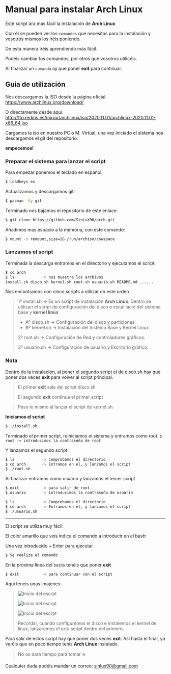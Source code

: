 # Manual para instalar Arch Linux

Este script ara más fácil la instalación de **Arch Linux**

Con él se pueden ver los `comandos` que necesitas para la instalación y vosotros mismos los iréis poniendo.

De esta manera iréis aprendiendo más fácil.

Podéis cambiar los comandos, por otros que vosotros utilicéis.

Al finalizar un `comando` ay que poner **exit** para continuar.

## Guía de utilización

Nos descargamos la ISO desde la página oficial https://www.archlinux.org/download/

O directamente desde aquí: http://ftp.rediris.es/mirror/archlinux/iso/2020.11.01/archlinux-2020.11.01-x86_64.iso

Cargamos la iso en nuestro PC o M. Virtual, una vez iniciado el sistema nos descargamos el git del repositorio:

**empecemos!**

### Preparar el sistema para lanzar el script

Para empezar ponemos el teclado en español:

```sh
$ loadkeys es
```

Actualizamos y descargamos git:

```sh
$ pacman -Sy git
```

Terminado nos bajamos el repositorio de este enlace:

```sh
$ git clone https://github.com/SinLuX90/arch.git
```

Añadimos mas espacio a la memoria, con este comando:

```sh
$ mount -o remount,size=2G /run/archiso/cowspace
```

### Lanzamos el script

Terminada la descarga entramos en el directorio y ejecutamos el script.

```sh
$ cd arch
$ ls			-> nos muestra los archivos
install.sh disco.sh kernel.sh root.sh usuario.sh README.md ......
```

Nos encontramos con cinco scripts a utilizar en este orden

> 1º install.sh -> Es un script de instalación **Arch Linux**. Dentro se utilizan el script de configuración del disco e instal·lació del sistema base y **kernel linux**
>
> - Aº disco.sh -> Configuración del disco y particiones
> - Bº kernel.sh -> Instalación del Sistema Base y Kernel Linux
>
> 2º root.sh -> Configuración de Red y controladores gráficos.
>
> 3º usuario.sh -> Configuración de usuario y Escritorio gráfico.

### Nota

Dentro de la instalación, al poner el segundo script el de disco.sh hay que poner dos veces **exit** para volver al script principal.

> El primer **exit** sale del script disco.sh

> El segundo **exit** continua el primer script

> Paso lo mismo al lanzar el script de kernel.sh

**Iniciamos el script**

```sh
$ ./install.sh
```

Terminado el primer script, reiniciamos el sistema y entramos como root.
`$ root -> introducimos la contraseña de root`

Y lanzamos el segundo script

```sh
$ ls			-> Comprobamos el directorio
$ cd arch 		-> Entramos en el, y lanzamos el script
$ ./root.sh
```

Al finalizar entramos como usuario y lanzamos el tercer script

```sh
$ exit			-> para salir de root.
$ usuario		-> introducimos la contraseña de usuario
```

```sh
$ ls			-> Comprobamos el directorio
$ cd arch		-> Entramos en el, y lanzamos el script
$ ./usuario.sh
```

---

El script se utiliza muy fácil:

El color amarillo que veis indica el comando a introducir en el bash:

Una vez introducido + Enter para ejecutar

```sh
$ Se realiza el comando
```

En la próxima línea del `bash$` tenéis que poner **exit**

```sh
$ exit			-> para continuar con el script
```

Aqui teneis unas imajenes:

> ![Inicio del escrpt](https://github.com/SinLuX90/arch/images/cmd1.jpg)
>
> ![Inicio del escrpt](https://github.com/SinLuX90/arch/images/cmd2.jpg)
>
> ![Inicio del escrpt](https://github.com/SinLuX90/arch/images/cmd3.jpg)
>
> Recordar, cuando configuremos el disco e instalemos el kernel de linux, lanzaremos el orto script dentro del primero.

Para salir de estos script hay que poner dos veces **exit**.
Así hasta el final, ya veréis que en poco tiempo tenis **Arch Linux** instalado.

> No os dará tiempo para tomar :coffee:

Cualquier duda podéis mandar un correo: sinlux90@gmail.com
